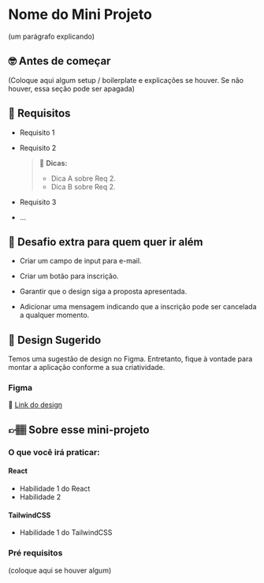 # Nome do Mini Projeto

(um parágrafo explicando)

## 🤓 Antes de começar

(Coloque aqui algum setup / boilerplate e explicações se houver. Se não houver, essa seção pode ser apagada)

## 🔨 Requisitos

- Requisito 1
- Requisito 2

	> 👀 **Dicas:**
	> - Dica A sobre Req 2.
	> - Dica B sobre Req 2.

- Requisito 3
- ...

## 🔨 Desafio extra para quem quer ir além

- Criar um campo de input para e-mail.

- Criar um botão para inscrição.

- Garantir que o design siga a proposta apresentada.

- Adicionar uma mensagem indicando que a inscrição pode ser cancelada a qualquer momento.



## 🎨 Design Sugerido

Temos uma sugestão de design no Figma. Entretanto, fique à vontade para montar a aplicação conforme a sua criatividade.

### Figma

🔗 [Link do design]()

## 👉🏽 Sobre esse mini-projeto

### O que você irá praticar:

#### React

- Habilidade 1 do React
- Habilidade 2

#### TailwindCSS

- Habilidade 1 do TailwindCSS

### Pré requisitos

(coloque aqui se houver algum)
